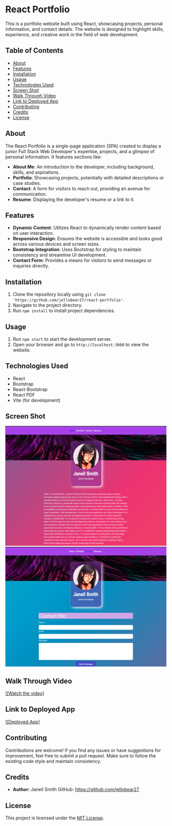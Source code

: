 # React Portfolio

This is a portfolio website built using React, showcasing projects, personal information, and contact details. The website is designed to highlight skills, experience, and creative work in the field of web development.

## Table of Contents

- [About](#about)
- [Features](#features)
- [Installation](#installation)
- [Usage](#usage)
- [Technologies Used](#technologies-used)
- [Screen Shot](#screen-shot)
- [Walk Through Video](#walk-through-video)
- [Link to Deployed App](#link-to-deployed-app)
- [Contributing](#contributing)
- [Credits](#credits)
- [License](#license)

## About

The React Portfolio is a single-page application (SPA) created to display a junior Full Stack Web Developer's expertise, projects, and a glimpse of personal information. It features sections like:

- **About Me**: An introduction to the developer, including background, skills, and aspirations.
- **Portfolio**: Showcasing projects, potentially with detailed descriptions or case studies.
- **Contact**: A form for visitors to reach out, providing an avenue for communication.
- **Resume**: Displaying the developer's resume or a link to it.

## Features

- **Dynamic Content**: Utilizes React to dynamically render content based on user interaction.
- **Responsive Design**: Ensures the website is accessible and looks good across various devices and screen sizes.
- **Bootstrap Integration**: Uses Bootstrap for styling to maintain consistency and streamline UI development.
- **Contact Form**: Provides a means for visitors to send messages or inquiries directly.

## Installation

1. Clone the repository locally using `git clone 'https://github.com/jellobear27/react-portfolio'`.
2. Navigate to the project directory.
3. Run `npm install` to install project dependencies.

## Usage

1. Run `npm start` to start the development server.
2. Open your browser and go to `http://localhost:3000` to view the website.

## Technologies Used

- React
- Bootstrap
- React-Bootstrap
- React PDF
- Vite (for development)

## Screen Shot
![Screenshot](public/assets/Screenshotnew.png)
![Screenshot](public/assets/Screenshot%202023-12-13%20at%201.13.53%20PM.png)


## Walk Through Video
[![Watch the video]](https://drive.google.com/file/d/1aeug0fNj1J-KXTKyGM_QRaFLBKQM7JJ3/view?usp=sharing)


## Link to Deployed App
[![Deployed App]](https://main--helpful-meerkat-0154c9.netlify.app/)

## Contributing

Contributions are welcome! If you find any issues or have suggestions for improvement, feel free to submit a pull request. Make sure to follow the existing code style and maintain consistency.

## Credits
- **Author:** Janell Smith GitHub: https://github.com/jellobear27

## License

This project is licensed under the [MIT License](LICENSE).

